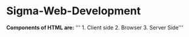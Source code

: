 # Sigma-Web-Development

**Components of HTML are:**
''' 1. Client side
2. Browser
3. Server Side'''

